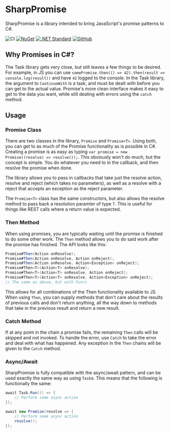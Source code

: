 # SharpPromise

SharpPromise is a library intended to bring JavaScript's promise patterns to C#.

![CI](https://github.com/legacybass/SharpPromise/workflows/CI/badge.svg)
[![NuGet](https://img.shields.io/nuget/v/SharpPromise.svg?maxAge=2592000)](https://www.nuget.org/packages/SharpPromise/)
[![.NET Standard](https://img.shields.io/badge/.net%20standard-2.0-blue.svg?logo=.net&logoColor=white&link=https://dotnet.github.io/&colorA=682079)](https://dotnet.github.io/)
[![GitHub](https://img.shields.io/github/license/mashape/apistatus.svg)](https://github.com/legacybass/SharpPromise/blob/master/LICENSE)

## Why Promises in C#?
The Task library gets very close, but still leaves a few things to be desired. For example, in JS you can use `somePromise.then(() => 42).then(result => console.log(result))` and have `42` logged to the console. In the Task library, the argument to `ContinueWith` is a task, and must be dealt with before you can get to the actual value. Promise's more clean interface makes it easy to get to the data you want, while still dealing with errors using the `catch` method.

## Usage
### Promise Class
There are two classes in the library, `Promise` and `Promise<T>`. Using both, you can get to as much of the Promise functionality as is possible in C#. Creating a promise is as easy as typing `var promise = new Promise((resolve) => resolve());`. This obviously won't do much, but the concept is simple. You do whatever you need to in the callback, and then resolve the promise when done.

The library allows you to pass in callbacks that take just the resolve action, resolve and reject (which takes no parameters), as well as a resolve with a reject that accepts an exception as the reject parameter.

The `Promise<T>` class has the same constructors, but also allows the resolve method to pass back a resolution paramter of type `T`. This is useful for things like REST calls where a return value is expected.

### Then Method
When using promises, you are typically waiting until the promise is finished to do some other work. The `Then` method allows you to do said work after the promise has finished. The API looks like this:

```C#
Promise#Then(Action onResolve);
Promise#Then(Action onResolve, Action onReject);
Promise#Then(Action onResolve, Action<Exception> onReject);
Promise#Then<T>(Action<T> onResolve);
Promise#Then<T>(Action<T> onResolve, Action onReject);
Promise#Then<T>(Action<T> onResolve, Action<Exception> onReject);
// The same as above, but with Funcs
```

This allows for all combinations of the Then functionality available to JS. When using `Then`, you can supply methods that don't care about the results of previous calls and don't return anything, all the way down to methods that take in the previous result and return a new result.

### Catch Method
If at any point in the chain a promise fails, the remaining `Then` calls will be skipped and not invoked. To handle the error, use `Catch` to take the error and deal with what has happened. Any exception in the `Then` chains will be given to the `Catch` method.

### Async/Await
SharpPromise is fully compatible with the async/await pattern, and can be used exactly the same way as using `Task`s. This means that the following is functionally the same:

```C#
await Task.Run(() => {
	// Perform some async action
});

await new Promise(resolve => {
	// Perform some async action
	resolve();
});
```
